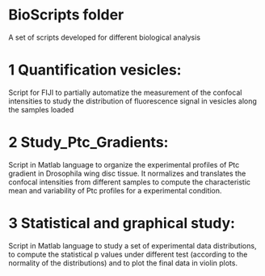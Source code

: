 # BioScripts folder

A set of scripts developed for different biological analysis

# 1 Quantification vesicles: 
Script for FIJI to partially automatize the measurement of the confocal intensities to study the distribution of fluorescence signal in vesicles along the samples loaded

# 2 Study_Ptc_Gradients: 
Script in Matlab language to organize the experimental profiles of Ptc gradient in Drosophila wing disc tissue. It normalizes and translates the confocal intensities from different samples to compute the characteristic mean and variability of Ptc profiles for a experimental condition. 

# 3 Statistical and graphical study: 
Script in Matlab language to study a set of experimental data distributions, to compute the statistical p values under different test (according to the normality of the distributions) and to plot the final data in violin plots.
